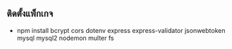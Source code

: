 ## ติดตั้งแพ็กเกจ
- npm install bcrypt cors dotenv express express-validator jsonwebtoken mysql mysql2 nodemon  multer fs
